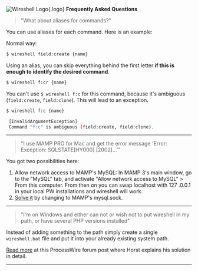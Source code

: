 ![Wireshell Logo](/assets/img/favicon-16x16.png){.logo} **Frequently Asked Questions**

> "What about aliases for commands?"

You can use aliases for each command. Here is an example:

Normal way:

```sh
$ wireshell field:create {name}
```

Using an alias, you can skip everything behind the first letter **if this is enough to identify the desired command**.

```sh
$ wireshell f:cr {name}
```

You can't use `$ wireshell f:c` for this command, because it's ambiguous (`field:create`, `field:clone`).
This will lead to an exception.

```sh
$ wireshell f:c {name}

 [InvalidArgumentException]
 Command "f:c" is ambiguous (field:create, field:clone).
```

---

> "I use MAMP PRO for Mac and get the error message 'Error: Exception: SQLSTATE[HY000] [2002]...'"

You got two possibilities here:

1. Allow network access to MAMP's MySQL: In MAMP 3's main window, go to the "MySQL" tab, and activate "Allow network access to MySQL" > From this computer. From then on you can swap localhost with 127 .0.0.1 in your local PW installations and wireshell will work.
2. [Solve it](http://stackoverflow.com/a/16688151) by changing to MAMP's mysql.sock.

---

> "I'm on Windows and either can not or wish not to put wireshell in my path, or have several PHP versions installed"

Instead of adding something to the path simply create a single `wireshell.bat` file and put it into your already existing system path.

[Read more](https://processwire.com/talk/topic/9494-wireshell-an-extendable-processwire-command-line-interface/page-2#entry93297) at this ProcessWire forum post where Horst explains his solution in detail.

---
